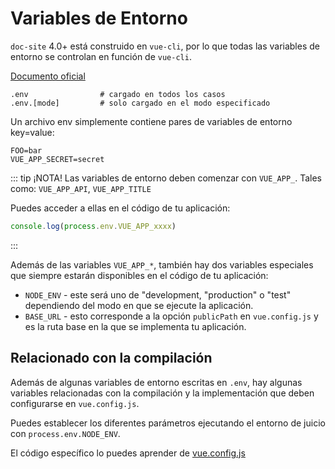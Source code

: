 # Variables de Entorno

`doc-site` 4.0+ está construido en `vue-cli`, por lo que todas las variables de entorno se controlan en función de `vue-cli`.

[Documento oficial](https://cli.vuejs.org/guide/mode-and-env.html)

```
.env                # cargado en todos los casos
.env.[mode]         # solo cargado en el modo especificado
```

Un archivo env simplemente contiene pares de variables de entorno key=value:

```
FOO=bar
VUE_APP_SECRET=secret
```

::: tip ¡NOTA!
Las variables de entorno deben comenzar con `VUE_APP_`. Tales como: `VUE_APP_API`, `VUE_APP_TITLE`

Puedes acceder a ellas en el código de tu aplicación:

```js
console.log(process.env.VUE_APP_xxxx)
```

:::

Además de las variables `VUE_APP_*`, también hay dos variables especiales que siempre estarán disponibles en el código de tu aplicación:

- `NODE_ENV` - este será uno de "development, "production" o "test" dependiendo del modo en que se ejecute la aplicación.
- `BASE_URL` - esto corresponde a la opción `publicPath` en `vue.config.js` y es la ruta base en la que se implementa tu aplicación.

## Relacionado con la compilación

Además de algunas variables de entorno escritas en `.env`, hay algunas variables relacionadas con la compilación y la implementación que deben configurarse en `vue.config.js`.

Puedes establecer los diferentes parámetros ejecutando el entorno de juicio con `process.env.NODE_ENV`.

El código específico lo puedes aprender de [vue.config.js](https://github.com/PanJiaChen/doc-site/blob/master/vue.config.js)
